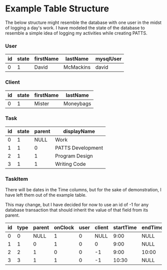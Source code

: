 Example Table Structure
=======================

The below structure might resemble the database with one user in the midst of
logging a day's work. I have modeled the state of the database to resemble a
simple idea of logging my activities while creating PATTS.

### User

id | state | firstName | lastName  | mysqlUser
-- | ----- | --------- | --------- | ---------
0  | 1     | David     | McMackins | david

### Client

id | state | firstName | lastName
-- | ----- | --------- | ---------
0  | 1     | Mister    | Moneybags

### Task

id | state | parent | displayName
-- | ----- | ------ | -----------------
0  | 1     | NULL   | Work
1  | 1     | 0      | PATTS Development
2  | 1     | 1      | Program Design
3  | 1     | 1      | Writing Code

### TaskItem

There will be dates in the Time columns, but for the sake of demonstration, I
have left them out of the example table.

This may change, but I have decided for now to use an id of -1 for any 
database transaction that should inherit the value of that field from its 
parent.

id | type | parent | onClock | user | client | startTime | endTime
-- | ---- | ------ | ------- | ---- | ------ | --------- | -------
0  | 0    | NULL   | 1       | 0    | NULL   | 9:00      | NULL
1  | 1    | 0      | 1       | 0    | 0      | 9:00      | NULL
2  | 2    | 1      | 0       | 0    | -1     | 9:00      | 10:00
3  | 3    | 1      | 1       | 0    | -1     | 10:30     | NULL
